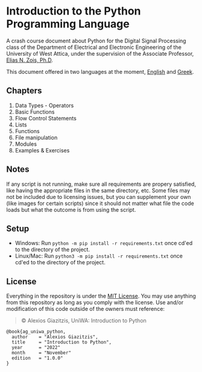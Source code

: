 # Introduction to the Python Programming Language

A crash course document about Python for the Digital Signal Processing class of the Department of Electrical and Electronic Engineering of the University of West Attica, under the supervision of the Associate Professor, [Elias N. Zois, Ph.D](https://scholar.google.com/citations?user=66UKSGAAAAAJ).

This document offered in two languages at the moment, [English](./Introduction%20to%20Python%20(EN).odt) and [Greek](./Introduction%20to%20Python%20(GR).odt).

## Chapters
1. Data Types - Operators
2. Basic Functions
3. Flow Control Statements
4. Lists
5. Functions
6. File manipulation
7. Modules
8. Examples & Exercises

## Notes
If any script is not running, make sure all requirements are propery satisfied, like having the appropriate files in the same directory, etc. Some files may not be included due to licensing issues, but you can supplement your own (like images for certain scripts) since it should not matter what file the code loads but what the outcome is from using the script.

## Setup
* Windows: Run 
`python -m pip install -r requirements.txt` once cd'ed to the directory of the project.
* Linux/Mac: Run `python3 -m pip install -r requirements.txt` once cd'ed to the directory of the project.

## License
Everything in the repository is under the [MIT License](./LICENSE). You may use anything from this repository as long as you comply with the license. Use and/or modification of this code outside of the owners must reference:

> © Alexios Giazitzis, UniWA: Introduction to Python

```
@book{ag_uniwa_python,
  author    = "Alexios Giazitzis",
  title     = "Introduction to Python",
  year      = "2022"
  month     = "November"
  edition   = "1.0.0"
}
```
